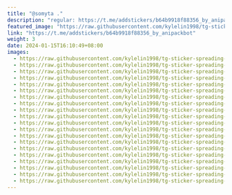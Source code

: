 ```yaml
---
title: "@somyta ."
description: "regular: https://t.me/addstickers/b64b9918f88356_by_anipackbot"
featured_image: "https://raw.githubusercontent.com/kylelin1998/tg-sticker-spreading-worldwide-images/main/img/d21f9bfa-b546-4852-876c-3d1f115763df.jpg"
link: "https://t.me/addstickers/b64b9918f88356_by_anipackbot"
weight: 3
date: 2024-01-15T16:10:49+08:00
images:
  - https://raw.githubusercontent.com/kylelin1998/tg-sticker-spreading-worldwide-images/main/img/d21f9bfa-b546-4852-876c-3d1f115763df.jpg
  - https://raw.githubusercontent.com/kylelin1998/tg-sticker-spreading-worldwide-images/main/img/54b4ee1e-fcba-418d-88ac-1a87d7172205.jpg
  - https://raw.githubusercontent.com/kylelin1998/tg-sticker-spreading-worldwide-images/main/img/9b9daac5-3abc-49b4-8f7d-13d061d5352c.jpg
  - https://raw.githubusercontent.com/kylelin1998/tg-sticker-spreading-worldwide-images/main/img/ef5b5c41-54ca-4040-823c-b5f79ed52e91.jpg
  - https://raw.githubusercontent.com/kylelin1998/tg-sticker-spreading-worldwide-images/main/img/571b00a0-ffc9-4ad5-bb32-7a06773fa00c.jpg
  - https://raw.githubusercontent.com/kylelin1998/tg-sticker-spreading-worldwide-images/main/img/77a32b74-50f0-4db2-ab15-cf2e07909c58.jpg
  - https://raw.githubusercontent.com/kylelin1998/tg-sticker-spreading-worldwide-images/main/img/6dd09c8d-f54e-4511-ae13-8d9b1642160b.jpg
  - https://raw.githubusercontent.com/kylelin1998/tg-sticker-spreading-worldwide-images/main/img/f1a6696e-0e14-4f6c-ac4e-5f1593b8c996.jpg
  - https://raw.githubusercontent.com/kylelin1998/tg-sticker-spreading-worldwide-images/main/img/580436fc-78e0-4a1b-8682-fda21ce8a8a7.jpg
  - https://raw.githubusercontent.com/kylelin1998/tg-sticker-spreading-worldwide-images/main/img/00466361-0ff7-4cc5-8e28-d4f6736e7771.jpg
  - https://raw.githubusercontent.com/kylelin1998/tg-sticker-spreading-worldwide-images/main/img/de69e70c-9373-411e-89cd-be5dc25b98b5.jpg
  - https://raw.githubusercontent.com/kylelin1998/tg-sticker-spreading-worldwide-images/main/img/e3dcee25-6bc3-4d79-b728-6a606fb65582.jpg
  - https://raw.githubusercontent.com/kylelin1998/tg-sticker-spreading-worldwide-images/main/img/31479f94-f8e6-421d-a28f-a656a0c43bd7.jpg
  - https://raw.githubusercontent.com/kylelin1998/tg-sticker-spreading-worldwide-images/main/img/2f8edfae-6fa7-4719-8eea-793eba1592c8.jpg
  - https://raw.githubusercontent.com/kylelin1998/tg-sticker-spreading-worldwide-images/main/img/380d9403-ae30-45d0-a96d-7d7ce7ac8447.jpg
  - https://raw.githubusercontent.com/kylelin1998/tg-sticker-spreading-worldwide-images/main/img/504ef92f-115a-4968-a6ad-a1b64e40d25f.jpg
  - https://raw.githubusercontent.com/kylelin1998/tg-sticker-spreading-worldwide-images/main/img/e1807e02-e78c-4be2-a5bb-98ebb6f06348.jpg
  - https://raw.githubusercontent.com/kylelin1998/tg-sticker-spreading-worldwide-images/main/img/947865e9-39c3-4504-846f-e3da9b70b450.jpg
  - https://raw.githubusercontent.com/kylelin1998/tg-sticker-spreading-worldwide-images/main/img/93ef4d7b-97c3-4653-8056-ccf81c4a15b1.jpg
  - https://raw.githubusercontent.com/kylelin1998/tg-sticker-spreading-worldwide-images/main/img/57652c87-9aeb-44ed-bb1a-a83c4ac4ef5a.jpg
---
```

